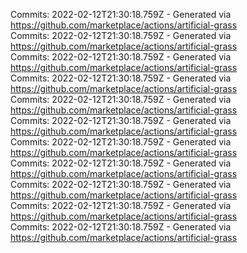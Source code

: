 Commits: 2022-02-12T21:30:18.759Z - Generated via https://github.com/marketplace/actions/artificial-grass
<br>
Commits: 2022-02-12T21:30:18.759Z - Generated via https://github.com/marketplace/actions/artificial-grass
<br>
Commits: 2022-02-12T21:30:18.759Z - Generated via https://github.com/marketplace/actions/artificial-grass
<br>
Commits: 2022-02-12T21:30:18.759Z - Generated via https://github.com/marketplace/actions/artificial-grass
<br>
Commits: 2022-02-12T21:30:18.759Z - Generated via https://github.com/marketplace/actions/artificial-grass
<br>
Commits: 2022-02-12T21:30:18.759Z - Generated via https://github.com/marketplace/actions/artificial-grass
<br>
Commits: 2022-02-12T21:30:18.759Z - Generated via https://github.com/marketplace/actions/artificial-grass
<br>
Commits: 2022-02-12T21:30:18.759Z - Generated via https://github.com/marketplace/actions/artificial-grass
<br>
Commits: 2022-02-12T21:30:18.759Z - Generated via https://github.com/marketplace/actions/artificial-grass
<br>
Commits: 2022-02-12T21:30:18.759Z - Generated via https://github.com/marketplace/actions/artificial-grass
<br>
Commits: 2022-02-12T21:30:18.759Z - Generated via https://github.com/marketplace/actions/artificial-grass
<br>
